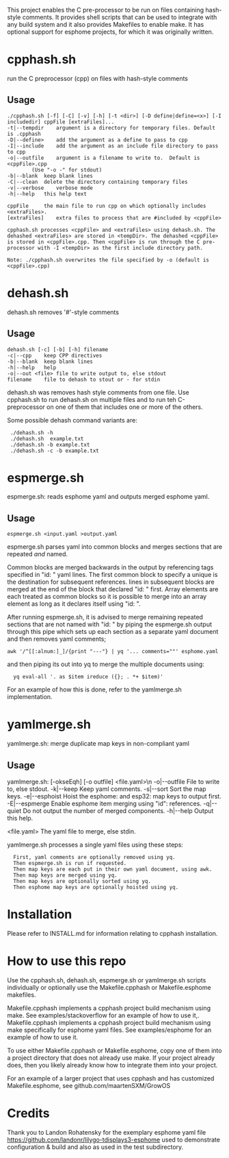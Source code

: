 This project enables the C pre-processor to be run on files containing hash-style comments. It provides shell scripts that can be used to integrate with any build system and it also provides Makefiles to enable make.  It has optional support for esphome projects, for which it was originally written.

cpphash.sh 
==========

run the C preprocessor (cpp) on files with hash-style comments

Usage
-----
```
./cpphash.sh [-f] [-C] [-v] [-h] [-t <dir>] [-D define|define=<x>] [-I includedir] cppFile [extraFiles]...
-t|--tempdir	argument is a directory for temporary files. Default is .cpphash
-D|--define>	add the argument as a define to pass to cpp
-I|--include	add the argument as an include file directory to pass to cpp
-o|--outfile	argument is a filename to write to.  Default is <cppFile>.cpp 
		(Use "-o -" for stdout)
-b|--blank	keep blank lines
-C|--clean	delete the directory containing temporary files
-v|--verbose	verbose mode
-h|--help	this help text

cppFile		the main file to run cpp on which optionally includes <extraFiles>.
[extraFiles]	extra files to process that are #included by <cppFile>

cpphash.sh processes <cppFile> and <extraFiles> using dehash.sh. The dehashed <extraFiles> are stored in <tempDir>. The dehashed <cppFile> is stored in <cppFile>.cpp. Then <cppFile> is run through the C pre-processor with -I <tempDir> as the first include directory path.

Note: ./cpphash.sh overwrites the file specified by -o (default is <cppFile>.cpp)
```

dehash.sh
=========
dehash.sh removes '#'-style comments 

Usage
-----
```
dehash.sh [-c] [-b] [-h] filename
-c|--cpp	keep CPP directives
-b|--blank	keep blank lines
-h|--help	help
-o|--out <file>	file to write output to, else stdout
filename	file to dehash to stout or - for stdin
```

dehash.sh was removes hash style comments from one file.  Use cpphash.sh
to run dehash.sh on multiple files and to run teh C-preprocessor on one of
them that includes one or more of the others.

Some possible dehash command variants are:
```
 ./dehash.sh -h
 ./dehash.sh  example.txt
 ./dehash.sh -b example.txt
 ./dehash.sh -c -b example.txt
```

espmerge.sh
===========
espmerge.sh: reads esphome yaml and outputs merged esphome yaml.

Usage
-----
```
espmerge.sh <input.yaml >output.yaml
```

espmerge.sh parses yaml into common blocks and merges sections that
are repeated *and* named.

Common blocks are merged backwards in the output by referencing tags
specified in "id: <tag>" yaml lines. The first common block to
specify a unique <tag> is the destination for subsequent references.
lines in subsequent blocks are merged at the end of the block
that declared "id: <tag>" first. Array elements are each treated
as common blocks so it is possible to merge into an array element
as long as it declares itself using "id: <tag>".

After running espmerge.sh, it is advised to merge remaining repeated
sections that are not named with "id: <tag>" by piping the espmerge.sh
output through this pipe which sets up each section as a separate yaml
document and then removes yaml comments;
```
awk '/^[[:alnum:]_]/{print "---"} | yq '... comments=""' esphome.yaml
```
and then piping its out into yq to merge the multiple documents using:

```
  yq eval-all '. as $item ireduce ({}; . *+ $item)'
```
For an example of how this is done, refer to the yamlmerge.sh implementation.

yamlmerge.sh
============
yamlmerge.sh: merge duplicate map keys in non-compliant yaml

Usage
-----
yamlmerge.sh: [-okseEqh] [-o outfile] <file.yaml>\n
  -o|--outfile	File to write to, else stdout.
  -k|--keep	Keep yaml comments.
  -s|--sort	Sort the map keys.
  -e|--esphoist	Hoist the esphome: and esp32: map keys to output first.
  -E|--espmerge	Enable esphome item merging using \"id\": references.
  -q|--quiet	Do not output the number of merged components.
  -h|--help	Output this help.

<file.yaml>	The yaml file to merge, else stdin.

yamlmerge.sh processes a single yaml files using these steps:
```
  First, yaml comments are optionally removed using yq.
  Then espmerge.sh is run if requested.
  Then map keys are each put in their own yaml document, using awk.
  Then map keys are merged using yq.
  Then map keys are optionally sorted using yq.
  Then esphome map keys are optionally hoisted using yq.
```

Installation
============

Please refer to INSTALL.md for information relating to cpphash installation.

How to use this repo
====================

Use the cpphash.sh, dehash.sh, espmerge.sh or yamlmerge.sh scripts
individually or optionally use the Makefile.cpphash or Makefile.esphome
makefiles.

Makefile.cpphash implements a cpphash project build mechanism using make.
See examples/stackoverflow for an example of how to use it,.
Makefile.cpphash implements a cpphash project build mechanism using make
specifically for esphome yaml files. See examples/esphome for an example
of how to use it.

To use either Makefile.cpphash or Makefile.esphome, copy one of them into
a project directory that does not already use make. If your project already
does, then you likely already know how to integrate them into your project.

For an example of a larger project that uses cpphash and has customized
Makefile.esphome, see github.com/maartenSXM/GrowOS

# Credits

Thank you to Landon Rohatensky for the exemplary esphome yaml file
https://github.com/landonr/lilygo-tdisplays3-esphome used to demonstrate
configuration & build and also as used in the test subdirectory.

